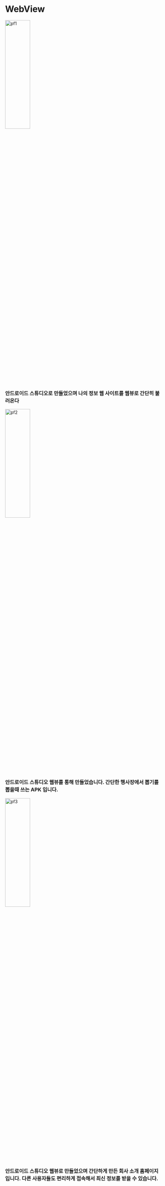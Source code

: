 # WebView
<url src ="https://leesungjun1.netlify.app/"></url>

<img src="https://user-images.githubusercontent.com/65274604/204462712-d4509789-2531-4e23-9fa5-3ba12fa01d4e.png" width="40%" height="30%" title="px(픽셀) 크기 설정" alt="pf1"></img>
<h3>안드로이드 스튜디오로 만들었으며 나의 정보 웹 사이트를 웹뷰로 간단히 불러온다</h3>
<img src="https://user-images.githubusercontent.com/65274604/204462725-f865dfbc-5c65-4204-bd54-b87afdcaa1f6.png" width="40%" height="30%" title="px(픽셀) 크기 설정" alt="pf2"></img>
<h3>안드로이드 스튜디오 웹뷰를 통해 만들었습니다. 간단한 행사장에서 뽑기를 뽑을때 쓰는 APK 입니다.</h3>
<img src="https://user-images.githubusercontent.com/65274604/204462726-696b018a-c4e8-427c-9c53-7cb205fc00fc.png" width="40%" height="30%" title="px(픽셀) 크기 설정" alt="pf3"></img>
<h3>안드로이드 스튜디오 웹뷰로 만들었으며 간단하게 만든  회사 소개 홈페이지 입니다. 다른 사용자들도 편리하게 접속해서 최신 정보를 받을 수 있습니다.</h3>
